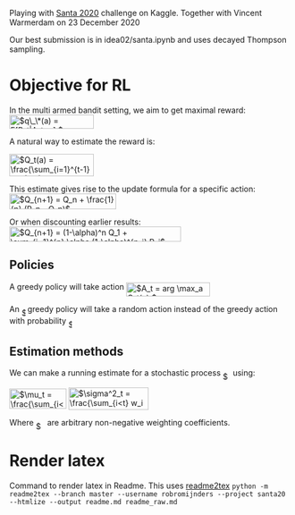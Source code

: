 Playing with [Santa 2020](https://www.kaggle.com/c/santa-2020/overview) challenge on Kaggle.
Together with Vincent Warmerdam on 23 December 2020

Our best submission is in idea02/santa.ipynb and uses decayed Thompson sampling.

# Objective for RL

In the multi armed bandit setting, we aim to get maximal reward:
<img alt="$q\_\*(a) = E[R_t|A_t=a] $" src="svgs/cf48b34126f164a867332c61136fabfa.svg" align="middle" width="151.011465pt" height="24.6576pt"/>

A natural way to estimate the reward is:

<img alt="$Q_t(a) = \frac{\sum_{i=1}^{t-1} R_i {1}_{A_i=a}  }{\sum_{i=1}^{t-1} {1}_{A_i=a} }$" src="svgs/88ce1d040798eda7e8d47c04e1b88438.svg" align="middle" width="151.1796pt" height="40.41708pt"/>

This estimate gives rise to the update formula for a specific action:
<img alt="$Q_{n+1} = Q_n + \frac{1}{n} (R_n - Q_n)$" src="svgs/c6284d6b48408d2f8f56b18cdbc004b3.svg" align="middle" width="190.859955pt" height="27.77577pt"/>

Or when discounting earlier results:
<img alt="$Q_{n+1} = (1-\alpha)^n Q_1 + \sum_{i=1}^{n} \alpha (1-\alpha)^{n-i} R_i$" src="svgs/08444ec4f85339a8b2f88cf8ea577c32.svg" align="middle" width="307.048005pt" height="27.159pt"/>

## Policies

A greedy policy will take action <img alt="$A_t = arg \max_a Q_t(a) $" src="svgs/561f46fdf9ac493b8aa7f5e3076249e8.svg" align="middle" width="149.309655pt" height="24.6576pt"/>

An <img alt="$\epsilon$" src="svgs/7ccca27b5ccc533a2dd72dc6fa28ed84.svg" align="middle" width="6.6724515pt" height="14.15535pt"/> greedy policy will take a random action instead of the greedy action with probability <img alt="$\epsilon$" src="svgs/7ccca27b5ccc533a2dd72dc6fa28ed84.svg" align="middle" width="6.6724515pt" height="14.15535pt"/>

## Estimation methods

We can make a running estimate for a stochastic process <img alt="$x_i$" src="svgs/9fc20fb1d3825674c6a279cb0d5ca636.svg" align="middle" width="14.045955pt" height="14.15535pt"/> using:

<img alt="$\mu_t = \frac{\sum_{i&lt;t} w_i x_i }{\sum_{i&lt;t} w_i}$" src="svgs/77a0144ac85bf3048fc605510f7fe3b1.svg" align="middle" width="101.76408pt" height="36.50856pt"/>
<img alt="$\sigma^2_t = \frac{\sum_{i&lt;t} w_i (x_i - \mu_i)^2 }{\sum_{i&lt;t} w_i}$" src="svgs/8690bcffe5346f8bb0d5e46f79ef390d.svg" align="middle" width="143.592735pt" height="39.76302pt"/>

Where <img alt="$w_i$" src="svgs/c2a29561d89e139b3c7bffe51570c3ce.svg" align="middle" width="16.41948pt" height="14.15535pt"/> are arbitrary non-negative weighting coefficients.

# Render latex

Command to render latex in Readme. This uses [readme2tex](https://github.com/leegao/readme2tex)
`python -m readme2tex --branch master --username robromijnders --project santa20 --htmlize --output readme.md readme_raw.md`
